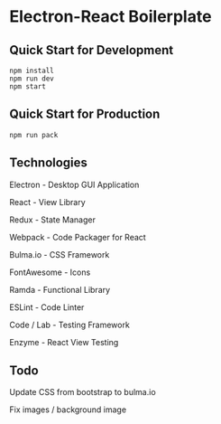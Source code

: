 # Electron-React Boilerplate

## Quick Start for Development

```
npm install
npm run dev
npm start
```

## Quick Start for Production

```
npm run pack
```

## Technologies

Electron      - Desktop GUI Application

React         - View Library

Redux         - State Manager

Webpack       - Code Packager for React

Bulma.io      - CSS Framework

FontAwesome   - Icons

Ramda         - Functional Library

ESLint        - Code Linter

Code / Lab    - Testing Framework

Enzyme        - React View Testing

## Todo

Update CSS from bootstrap to bulma.io

Fix images / background image

